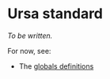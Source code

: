 # Ursa standard

*To be written.*

For now, see:

* The [globals definitions](https://github.com/ursalang/ursa/blob/b51651a9e415ccdca959c59cdfcf879007a9e410/src/ark/interp.ts#L469)

